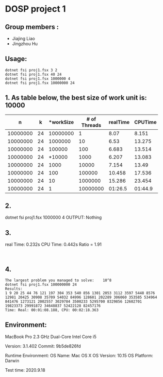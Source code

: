 # DOSP project 1

## Group members :
- Jiajing Liao
- Jingzhou Hu

## Usage:
```
dotnet fsi proj1.fsx 3 2
dotnet fsi proj1.fsx 40 24
dotnet fsi proj1.fsx 1000000 4
dotnet fsi proj1.fsx 10000000 24
```

## 1. As table below, the best size of work unit is: 10000
|     n           |     k     |    *workSize    |     # of Threads    |     realTime    |     CPUTime    |     timeRatio     |
|-----------------|-----------|-----------------|---------------------|-----------------|----------------|-------------------|
|     10000000    |     24    |     10000000    |     1               |     8.07        |     8.151      |     0.99006257    |
|     10000000    |     24    |     1000000     |     10              |     6.53        |     13.275     |     0.49190207    |
|     10000000    |     24    |     100000      |     100             |     6.683       |     13.514     |     0.4945242     |
|     10000000    |     24    |    *10000       |     1000            |     6.207       |     13.083     |    *0.47443247    |
|     10000000    |     24    |     1000        |     10000           |     7.154       |     13.49      |     0.53031875    |
|     10000000    |     24    |     100         |     100000          |     10.458      |     17.536     |     0.59637318    |
|     10000000    |     24    |     10          |     1000000         |     15.286      |     23.454     |     0.65174384    |
|     10000000    |     24    |     1           |     10000000        |     01:26.5     |     01:44.9    |     0.82463696    |



## 2.

dotnet fsi proj1.fsx 1000000 4
OUTPUT:  Nothing

## 3.
real Time:  0.232s 
CPU Time: 0.442s
Ratio = 1.91

​					



## 4. 
```
The largest problem you managed to solve:    10^8
dotnet fsi proj1.fsx 100000000 24
Results: 
1 9 20 25 44 76 121 197 304 353 540 856 1301 2053 3112 3597 5448 8576 12981 20425 30908 35709 54032 84996 128601 202289 306060 353585 534964 841476 1273121 2002557 3029784 3500233 5295700 8329856 12602701 19823373 29991872 34648837 52422128 82457176
Time: Real: 00:01:08.188, CPU: 00:02:18.363	
```




## Environment:
MacBook Pro 
2.3 GHz Dual-Core Intel Core i5

 Version:   3.1.402
 Commit:    9b5de826fd

Runtime Environment:
 OS Name:     Mac OS X
 OS Version:  10.15
 OS Platform: Darwin

Test time: 2020.9.18
		 	 		
					

